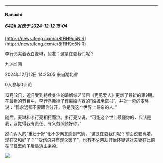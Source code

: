 ﻿
*****

####  Nanachi  
##### 642#       发表于 2024-12-12 15:04

[https://news.ifeng.com/c/8fFlH9o5NfR](https://news.ifeng.com/c/8fFlH9o5NfR)

李行亮哭着表白麦琳，网友：这是在耍我们呢？

九派新闻

2024年12月12日 14:25:05 来自湖北省

0人参与0评论

12月12日，近日受到持续关注的婚姻综艺节目《再见爱人》更新了最新的第9期。在最新的节目中，李行亮撕掉了有离婚内容的“婚姻承诺书”，并对一旁的麦琳说：“我永远都不要跟你分开，你是我这个世界上最亲的人。”

随后，麦琳和李行亮相拥而泣。李行亮又说，“可能这个世上最懂你的，应该是我，我觉得我有责任、有义务照顾好你。”

然而两人的“重归于好”让不少网友感到气愤，“这是在耍我们呢？前面说要离婚，现在又和好了？”“受伤的只有观众罢了”，也有不少网友开始怀疑这对夫妻在此前在节目里的矛盾是演出来的。

<img src="https://static.saraba1st.com/image/smiley/face2017/166.png" referrerpolicy="no-referrer">

